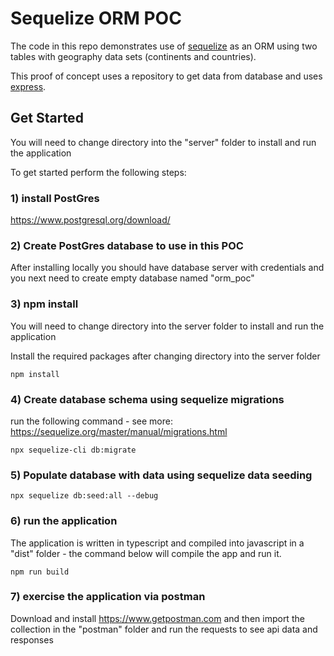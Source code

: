 # Sequelize ORM POC

The code in this repo demonstrates use of [sequelize](https://sequelize.org/v5/) as an ORM using two tables with geography data sets (continents and countries).

This proof of concept uses a repository to get data from database and uses [express](https://expressjs.com/).

## Get Started

You will need to change directory into the "server" folder to install and run the application

To get started perform the following steps:

### 1) install PostGres 

https://www.postgresql.org/download/

### 2) Create PostGres database to use in this POC

After installing locally you should have database server with credentials and you next need to create empty database named "orm_poc"

### 3) npm install

You will need to change directory into the server folder to install and run the application

Install the required packages after changing directory into the server folder

```npm install```

### 4) Create database schema using sequelize migrations

run the following command - see more: https://sequelize.org/master/manual/migrations.html

```npx sequelize-cli db:migrate```

### 5) Populate database with data using sequelize data seeding

```npx sequelize db:seed:all --debug```

### 6) run the application

The application is written in typescript and compiled into javascript in a "dist" folder - the command below will compile the app and run it.

```npm run build```

### 7) exercise the application via postman

Download and install https://www.getpostman.com and then import the collection in the "postman" folder and run the requests to see api data and responses